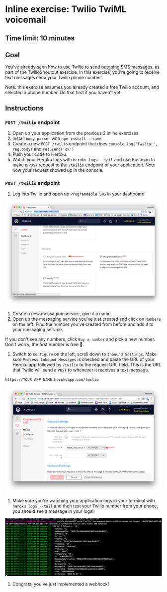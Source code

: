# Inline exercise: Twilio TwiML voicemail
## Time limit: 10 minutes

## Goal

You've already seen how to use Twilio to send outgoing SMS messages, as part of
the TwilioShoutout exercise. In this exercise, you're going to receive
text messages send your Twilio phone number.

Note: this exercise assumes you already created a free Twilio account, and
selected a phone number. Do that first if you haven't yet.

## Instructions

### `POST /twilio` endpoint

1. Open up your application from the previous 2 inline exercises.
1. Install `body-parser` with `npm install --save`
1. Create a new `POST /twilio` endpoint that does
  `console.log('Twilio!', req.body)` and `res.send('ok')`
1. Push your code to Heroku.
1. Watch your Heroku logs with `heroku logs --tail` and
  use Postman to make a `POST` request to the `/twilio` endpoint
  of your application. Note how your request showed up in the
  console.

### `POST /twilio` endpoint

1. Log into Twilio and open up `Programmable SMS` in your dashboard

  ![](img/twilio1.png)

1. Create a new messaging service, give it a name.
1. Open up the messaging service you've just created and click on
  `Numbers` on the left. Find the number you've created from before
  and add it to your messaging service.

  If you don't see any numbers, click `Buy a number` and pick a
  new number. Don't worry, the first number is free 💸.
1. Switch to `Configure` on the left, scroll down to `Inbound Settings`.
  Make sure `Process Inbound Messages` is checked and paste
  the URL of your Heroku app followed by `/twilio` to the
  request URL field. This is the URL that Twilio will send a `POST`
  to whenever it receives a text message.

  ```plain
  https://YOUR APP NAME.herokuapp.com/twilio
  ```

  ![](img/twilio2.png)

1. Make sure you're watching your application logs in your terminal
  with `heroku logs --tail` and then text your Twilio number
  from your phone, you should see a message in your logs!

  ![](img/twilio3.png)

1. Congrats, you've just implemented a webhook!

